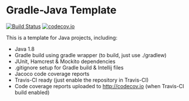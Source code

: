 Gradle-Java Template
====================

[![Build Status](https://travis-ci.org/at-finance/gradle-java-template.svg?branch=master)](https://travis-ci.org/at-finance/gradle-java-template)
[![codecov.io](http://codecov.io/github/at-finance/gradle-java-template/coverage.svg?branch=master)](http://codecov.io/github/at-finance/gradle-java-template?branch=master)

This is a template for Java projects, including:

- Java 1.8
- Gradle build using gradle wrapper (to build, just use ./gradlew)
- JUnit, Hamcrest & Mockito dependencies
- .gitignore setup for Gradle build & Intellij files
- Jacoco code coverage reports
- Travis-CI ready (just enable the repository in Travis-CI)
- Code coverage reports uploaded to http://codecov.io (when Travis-CI build enabled)
